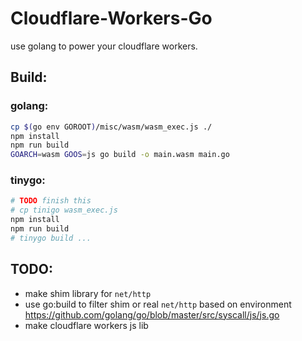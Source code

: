 # Cloudflare-Workers-Go

use golang to power your cloudflare workers.

## Build:
### golang:
```bash
cp $(go env GOROOT)/misc/wasm/wasm_exec.js ./
npm install
npm run build
GOARCH=wasm GOOS=js go build -o main.wasm main.go
```

### tinygo:
```bash
# TODO finish this
# cp tinigo wasm_exec.js
npm install
npm run build
# tinygo build ...
```

## TODO:
- make shim library for `net/http`
- use go:build to filter shim or real `net/http` based on environment https://github.com/golang/go/blob/master/src/syscall/js/js.go 
- make cloudflare workers js lib
